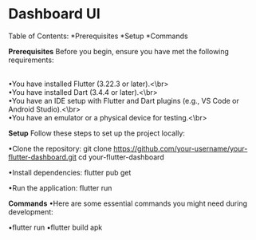 # Dashboard UI
Table of Contents:
*Prerequisites
*Setup
*Commands

**Prerequisites**
Before you begin, ensure you have met the following requirements:

<br>•You have installed Flutter (3.22.3 or later).<\br>
<br>•You have installed Dart (3.4.4 or later).<\br>
<br>•You have an IDE setup with Flutter and Dart plugins (e.g., VS Code or Android Studio).<\br>
<br>•You have an emulator or a physical device for testing.<\br>


**Setup**
Follow these steps to set up the project locally:

•Clone the repository:
 git clone https://github.com/your-username/your-flutter-dashboard.git
 cd your-flutter-dashboard

•Install dependencies:
 flutter pub get

•Run the application:
 flutter run


**Commands**
•Here are some essential commands you might need during development:

•flutter run
•flutter build apk

 

